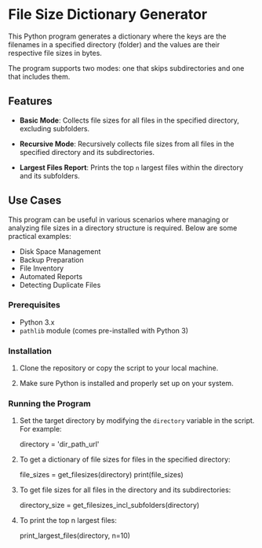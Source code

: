 # File Size Dictionary Generator

This Python program generates a dictionary where the keys are the filenames in a specified directory (folder) and the values are their respective file sizes in bytes. 

The program supports two modes: one that skips subdirectories and one that includes them.

## Features

- **Basic Mode**: Collects file sizes for all files in the specified directory, excluding subfolders.

- **Recursive Mode**: Recursively collects file sizes from all files in the specified directory and its subdirectories.

- **Largest Files Report**: Prints the top `n` largest files within the directory and its subfolders.

## Use Cases

This program can be useful in various scenarios where managing or analyzing file sizes in a directory structure is required. Below are some practical examples:

- Disk Space Management
- Backup Preparation
- File Inventory
- Automated Reports
- Detecting Duplicate Files

### Prerequisites

- Python 3.x
- `pathlib` module (comes pre-installed with Python 3)

### Installation

1. Clone the repository or copy the script to your local machine.

2. Make sure Python is installed and properly set up on your system.

### Running the Program

1. Set the target directory by modifying the `directory` variable in the script. For example:

   directory = 'dir_path_url'

2. To get a dictionary of file sizes for files in the specified directory:

   file_sizes = get_filesizes(directory)
   print(file_sizes)

3. To get file sizes for all files in the directory and its subdirectories:

   directory_size = get_filesizes_incl_subfolders(directory)

4. To print the top n largest files:

   print_largest_files(directory, n=10)



